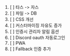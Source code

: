 1. [ ] 타스 -> 자스
2. [ ] 파일 -> DB
3. [ ] CSS 개선
4. [ ] 커스터마이징 자유도 증가
5. [ ] 인증시 관리자 알림 옵션
6. [ ] Discord oauth 자동로그인
7. [ ] PWA
8. [ ] Fallback 인증 추가
